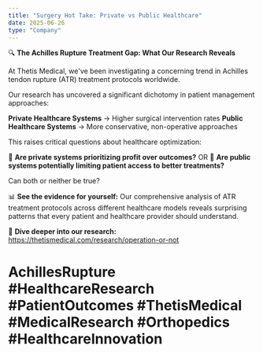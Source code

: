 ```yaml
---
title: "Surgery Hot Take: Private vs Public Healthcare"
date: 2025-06-26
type: "Company"
---
```


🔍 **The Achilles Rupture Treatment Gap: What Our Research Reveals**

At Thetis Medical, we've been investigating a concerning trend in Achilles tendon rupture (ATR) treatment protocols worldwide.

Our research has uncovered a significant dichotomy in patient management approaches:

**Private Healthcare Systems** → Higher surgical intervention rates
**Public Healthcare Systems** → More conservative, non-operative approaches

This raises critical questions about healthcare optimization:

🤔 **Are private systems prioritizing profit over outcomes?**
OR
🤔 **Are public systems potentially limiting patient access to better treatments?**

Can both or neither be true?

📊 **See the evidence for yourself:**
Our comprehensive analysis of ATR treatment protocols across different healthcare models reveals surprising patterns that every patient and healthcare provider should understand.

🔗 **Dive deeper into our research:** <https://thetismedical.com/research/operation-or-not>

# AchillesRupture #HealthcareResearch #PatientOutcomes #ThetisMedical #MedicalResearch #Orthopedics #HealthcareInnovation
